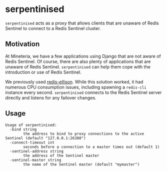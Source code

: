 # serpentinised

`serpentinised` acts as a proxy that allows clients that are unaware of
Redis Sentinel to connect to a Redis Sentinel cluster.

## Motivation

At Mineteria, we have a few applications using Django that are not aware
of Redis Sentinel. Of course, there are also plenty of applications that
are unaware of Redis Sentinel. `serpentinised` can help them cope with
the introduction or use of Redis Sentinel.

We previously used [redis-ellison](https://github.com/metal3d/redis-ellison).
While this solution worked, it had numerous CPU consumption issues, including
spawning a `redis-cli` instance every second. `serpentinised` connects to the
Redis Sentinel server directly and listens for any failover changes.

## Usage

```
Usage of serpentinised:
  -bind string
    	the address to bind to proxy connections to the active Sentinel (default "127.0.0.1:26380")
  -connect-timeout int
    	seconds before a connection to a master times out (default 1)
  -sentinel-address string
    	the address of the Sentinel master
  -sentinel-master string
    	the name of the Sentinel master (default "mymaster")
```